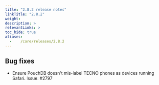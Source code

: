 ```yaml
---
title: "2.8.2 release notes"
linkTitle: "2.8.2"
weight:
description: >
relevantLinks: >
toc_hide: true
aliases:
  -    /core/releases/2.8.2
---
```


## Bug fixes

- Ensure PouchDB doesn't mis-label TECNO phones as devices running Safari. Issue: #2797
